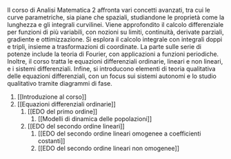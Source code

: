 Il corso di Analisi Matematica 2 affronta vari concetti avanzati, tra cui le curve parametriche, sia piane che spaziali, studiandone le proprietà come la lunghezza e gli integrali curvilinei. Viene approfondito il calcolo differenziale per funzioni di più variabili, con nozioni su limiti, continuità, derivate parziali, gradiente e ottimizzazione. Si esplora il calcolo integrale con integrali doppi e tripli, insieme a trasformazioni di coordinate. La parte sulle serie di potenze include la teoria di Fourier, con applicazioni a funzioni periodiche. Inoltre, il corso tratta le equazioni differenziali ordinarie, lineari e non lineari, e i sistemi differenziali. Infine, si introducono elementi di teoria qualitativa delle equazioni differenziali, con un focus sui sistemi autonomi e lo studio qualitativo tramite diagrammi di fase.

1. [[Introduzione al corso]]
2. [[Equazioni differenziali ordinarie]]
	1. [[EDO del primo ordine]]
		1. [[Modelli di dinamica delle popolazioni]]
	2. [[EDO del secondo ordine lineari]]
		1. [[EDO del secondo ordine lineari omogenee a coefficienti costanti]]
		2. [[EDO del secondo ordine lineari non omogenee]]

